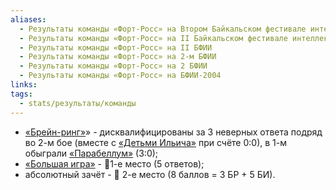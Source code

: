 ```yaml
---
aliases:
  - Результаты команды «Форт-Росс» на Втором Байкальском фестивале интеллектуальных игр
  - Результаты команды «Форт-Росс» на II Байкальском фестивале интеллектуальных игр
  - Результаты команды «Форт-Росс» на II БФИИ
  - Результаты команды «Форт-Росс» на 2-м БФИИ
  - Результаты команды «Форт-Росс» на 2 БФИИ
  - Результаты команды «Форт-Росс» на БФИИ-2004
links: 
tags:
  - stats/результаты/команды
---
```

* [«Брейн-ринг»](speedgame-02-2004.md)» - дисквалифицированы за 3 неверных ответа подряд во 2-м бое (вместе с [«Детьми Ильича»](deti_ilicha-02-2004) при счёте 0:0), в 1-м обыграли [«Парабеллум»](parabellum-02-2004)  (3:0);
* [«Большая игра»](maingame-02-2004.md) - 🥇1-е место (5 ответов);
* абсолютный зачёт - 🥈 2-е место (8 баллов = 3 БР + 5 БИ).